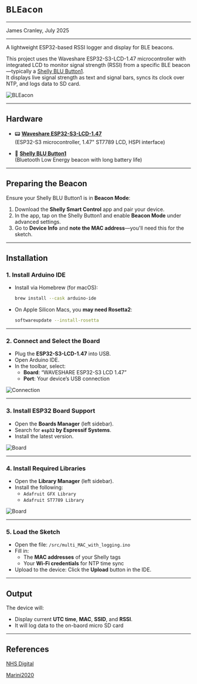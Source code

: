 # `BLEacon`

---

James Cranley, July 2025

---

A lightweight ESP32-based RSSI logger and display for BLE beacons.

This project uses the Waveshare ESP32-S3-LCD-1.47 microcontroller with integrated LCD to monitor signal strength (RSSI) from a specific BLE beacon—typically a [Shelly BLU Button1](https://www.shelly.com/blogs/documentation/shellyblu-button1).  
It displays live signal strength as text and signal bars, syncs its clock over NTP, and logs data to SD card.

![BLEacon](/images/BLEacon.png)

---

## Hardware

- 📟 [**Waveshare ESP32-S3-LCD-1.47**](https://www.waveshare.com/wiki/ESP32-S3-LCD-1.47)  
  (ESP32-S3 microcontroller, 1.47" ST7789 LCD, HSPI interface)

- 🔘 [**Shelly BLU Button1**](https://www.shelly.com/blogs/documentation/shellyblu-button1)  
  (Bluetooth Low Energy beacon with long battery life)

---

## Preparing the Beacon

Ensure your Shelly BLU Button1 is in **Beacon Mode**:

1. Download the **Shelly Smart Control** app and pair your device.
2. In the app, tap on the Shelly Button1 and enable **Beacon Mode** under advanced settings.
3. Go to **Device Info** and **note the MAC address**—you'll need this for the sketch.

---

## Installation

### 1. Install Arduino IDE

- Install via Homebrew (for macOS):

  ```bash
  brew install --cask arduino-ide
  ```

- On Apple Silicon Macs, you **may need Rosetta2**:

  ```bash
  softwareupdate --install-rosetta
  ```

---

### 2. Connect and Select the Board

- Plug the **ESP32-S3-LCD-1.47** into USB.
- Open Arduino IDE.
- In the toolbar, select:
  - **Board**: “WAVESHARE ESP32-S3 LCD 1.47”
  - **Port**: Your device’s USB connection

![Connection](/images/arduino-connection.png)

---

### 3. Install ESP32 Board Support

- Open the **Boards Manager** (left sidebar).
- Search for **`esp32` by Espressif Systems**.
- Install the latest version.

![Board](/images/arduino-board.png)

---

### 4. Install Required Libraries

- Open the **Library Manager** (left sidebar).
- Install the following:
  - `Adafruit GFX Library`
  - `Adafruit ST7789 Library`

![Board](/images/arduino-library.png)

---

### 5. Load the Sketch

- Open the file: `/src/multi_MAC_with_logging.ino`
- Fill in:
  - The **MAC addresses** of your Shelly tags
  - Your **Wi-Fi credentials** for NTP time sync
- Upload to the device: Click the **Upload** button in the IDE.

---

## Output

The device will:

- Display current **UTC time**, **MAC**, **SSID**, and **RSSI**.
- It will log data to the on-baord micro SD card
---

## References

[NHS Digital](https://digital.nhs.uk/services/networks-and-connectivity-transformation-frontline-capabilities/connectivity-hub/advice-and-guidance/rtls-guidance)

[Marini2020](http://dx.doi.org/10.2196/19874)
